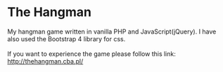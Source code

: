 # The Hangman
My hangman game written in vanilla PHP and JavaScript(jQuery). I have also used the Bootstrap 4 library for css. <br><br>If you want to experience the game please follow this link:
http://thehangman.cba.pl/
